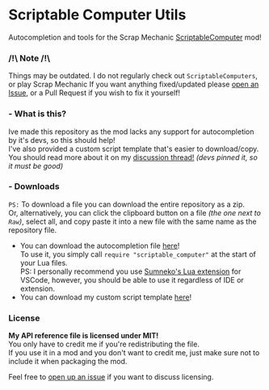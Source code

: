 # Scriptable Computer Utils
Autocompletion and tools for the Scrap Mechanic [ScriptableComputer](https://steamcommunity.com/sharedfiles/filedetails/?id=2821133117) mod!

### /!\ Note /!\
Things may be outdated.
I do not regularly check out `ScriptableComputers`, or play Scrap Mechanic
If you want anything fixed/updated please [open an Issue](https://github.com/FlooferLand/ScriptableComputerUtils/issues), or a Pull Request if you wish to fix it yourself!

### - What is this?
Ive made this repository as the mod lacks any support for autocompletion by it's devs, so this should help! <br/>
I've also provided a custom script template that's easier to download/copy. <br/>
You should read more about it on my [discussion thread!](https://steamcommunity.com/workshop/filedetails/discussion/2821133117/3768986428634401869) _(devs pinned it, so it must be good)_

### - Downloads
`PS:` To download a file you can download the entire repository as a zip. <br/>
Or, alternatively, you can click the clipboard button on a file _(the one next to `Raw`)_, select all, and copy paste it into a new file with the same name as the repository file.

- You can download the autocompletion file [here](./API%20Reference%20file/scriptable_computer.lua)!<br/>
  To use it, you simply call `require "scriptable_computer"` at the start of your Lua files. <br/>
  PS: I personally recommend you use [Sumneko's Lua extension](https://marketplace.visualstudio.com/items?itemName=sumneko.lua) for VSCode,
  however, you should be able to use it regardless of IDE or extension.
- You can download my custom script template [here](./Better%20script%20template/script.lua)!<br/>

### License
__My API reference file is licensed under MIT!__ <br/>
You only have to credit me if you're redistributing the file. <br/>
If you use it in a mod and you don't want to credit me, just make sure not to include it when packaging the mod. <br/>

Feel free to [open up an issue](https://github.com/FlooferLand/ScriptableComputerUtils/issues) if you want to discuss licensing.
